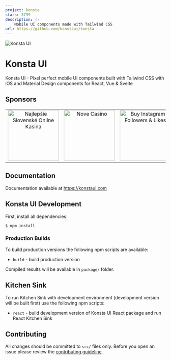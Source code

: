 ```yaml
---
project: konsta
stars: 3799
description: |-
    Mobile UI components made with Tailwind CSS
url: https://github.com/konstaui/konsta
---
```


![Konsta UI](https://konstaui.com/images/share-banner.png)

# Konsta UI

Konsta UI - Pixel perfect mobile UI components built with Tailwind CSS with iOS and Material Design components for React, Vue & Svelte

## Sponsors

<!-- SPONSORS_TABLE_WRAP -->
<table>
  <tr>
    <td align="center" valign="middle">
      <a href="https://slovenskecasino.net/" target="_blank">
        <img src="https://konstaui.com/images/sponsors/slovenskecasino-net.png" alt="Najlepšie Slovenské Online Kasina" width="160">
      </a>
    </td>
    <td align="center" valign="middle">
      <a href="https://novecasino.net/" target="_blank">
        <img src="https://konstaui.com/images/sponsors/novecasino-net.png" alt="Nove Casino" width="160">
      </a>
    </td>
    <td align="center" valign="middle">
      <a href="https://leofame.com/" target="_blank">
        <img src="https://konstaui.com/images/sponsors/leofame.png" alt="Buy Instagram Followers & Likes" width="160">
      </a>
    </td>
    <td align="center" valign="middle"></td>
    <td align="center" valign="middle"></td>
    <td align="center" valign="middle"></td>
    <td align="center" valign="middle"></td>
    <td align="center" valign="middle"></td>
  </tr>
</table>
<!-- SPONSORS_TABLE_WRAP -->

## Documentation

Documentation available at https://konstaui.com

## Konsta UI Development

First, install all dependencies:

```
$ npm install
```

### Production Builds

To build production versions the following npm scripts are available:

- `build` - build production version

Compiled results will be available in `package/` folder.

## Kitchen Sink

To run Kitchen Sink with development environment (development version will be built first) use the following npm scripts:

- `react` - build development version of Konsta UI React package and run React Kitchen Sink

## Contributing

All changes should be committed to `src/` files only. Before you open an issue please review the [contributing guideline](https://github.com/konstaui/konsta/blob/master/CONTRIBUTING.md).

